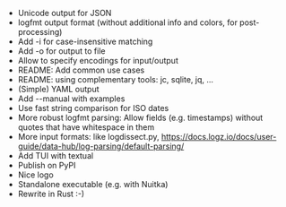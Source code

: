 - Unicode output for JSON
- logfmt output format (without additional info and colors, for post-processing)
- Add -i for case-insensitive matching
- Add -o for output to file
- Allow to specify encodings for input/output
- README: Add common use cases
- README: using complementary tools: jc, sqlite, jq, ...
- (Simple) YAML output
- Add --manual with examples
- Use fast string comparison for ISO dates
- More robust logfmt parsing: Allow fields (e.g. timestamps) without quotes that have whitespace in them
- More input formats: like logdissect.py, https://docs.logz.io/docs/user-guide/data-hub/log-parsing/default-parsing/
- Add TUI with textual
- Publish on PyPI
- Nice logo
- Standalone executable (e.g. with Nuitka)
- Rewrite in Rust :-)
